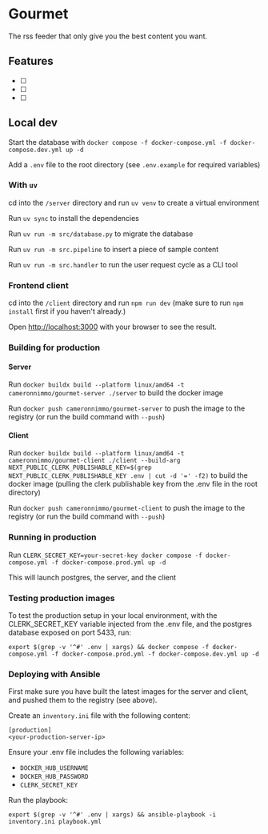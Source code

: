 # Gourmet

The rss feeder that only give you the best content you want.

## Features

- [ ]
- [ ]
- [ ]

## Local dev

Start the database with `docker compose -f docker-compose.yml -f docker-compose.dev.yml up -d`

Add a `.env` file to the root directory (see `.env.example` for required variables)

### With `uv`

cd into the `/server` directory and run `uv venv` to create a virtual environment

Run `uv sync` to install the dependencies

Run `uv run -m src/database.py` to migrate the database

Run `uv run -m src.pipeline` to insert a piece of sample content

Run `uv run -m src.handler` to run the user request cycle as a CLI tool

### Frontend client

cd into the `/client` directory and run `npm run dev` (make sure to run `npm install` first if you haven't already.)

Open [http://localhost:3000](http://localhost:3000) with your browser to see the result.

### Building for production

#### Server

Run `docker buildx build --platform linux/amd64 -t cameronnimmo/gourmet-server ./server` to build the docker image

Run `docker push cameronnimmo/gourmet-server` to push the image to the registry (or run the build command with `--push`)

#### Client

Run `docker buildx build --platform linux/amd64 -t cameronnimmo/gourmet-client ./client --build-arg NEXT_PUBLIC_CLERK_PUBLISHABLE_KEY=$(grep NEXT_PUBLIC_CLERK_PUBLISHABLE_KEY .env | cut -d '=' -f2)` to build the docker image (pulling the clerk publishable key from the .env file in the root directory)

Run `docker push cameronnimmo/gourmet-client` to push the image to the registry (or run the build command with `--push`)

### Running in production

Run `CLERK_SECRET_KEY=your-secret-key docker compose -f docker-compose.yml -f docker-compose.prod.yml up -d`

This will launch postgres, the server, and the client

### Testing production images

To test the production setup in your local environment, with the CLERK_SECRET_KEY variable injected from the .env file, and the postgres database exposed on port 5433, run:

```
export $(grep -v '^#' .env | xargs) && docker compose -f docker-compose.yml -f docker-compose.prod.yml -f docker-compose.dev.yml up -d
```

### Deploying with Ansible

First make sure you have built the latest images for the server and client, and pushed them to the registry (see above).

Create an `inventory.ini` file with the following content:

```
[production]
<your-production-server-ip>
```

Ensure your .env file includes the following variables:

- `DOCKER_HUB_USERNAME`
- `DOCKER_HUB_PASSWORD`
- `CLERK_SECRET_KEY`

Run the playbook:

```
export $(grep -v '^#' .env | xargs) && ansible-playbook -i inventory.ini playbook.yml
```
